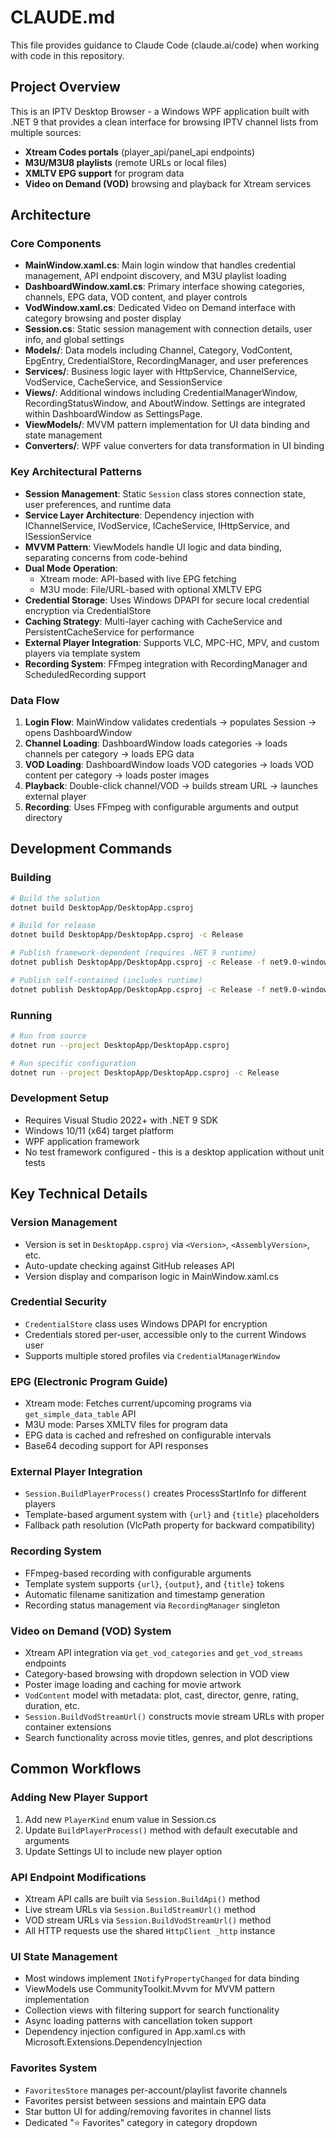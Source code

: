 # CLAUDE.md

This file provides guidance to Claude Code (claude.ai/code) when working with code in this repository.

## Project Overview

This is an IPTV Desktop Browser - a Windows WPF application built with .NET 9 that provides a clean interface for browsing IPTV channel lists from multiple sources:

- **Xtream Codes portals** (player_api/panel_api endpoints)
- **M3U/M3U8 playlists** (remote URLs or local files)
- **XMLTV EPG support** for program data
- **Video on Demand (VOD)** browsing and playback for Xtream services

## Architecture

### Core Components

- **MainWindow.xaml.cs**: Main login window that handles credential management, API endpoint discovery, and M3U playlist loading
- **DashboardWindow.xaml.cs**: Primary interface showing categories, channels, EPG data, VOD content, and player controls
- **VodWindow.xaml.cs**: Dedicated Video on Demand interface with category browsing and poster display
- **Session.cs**: Static session management with connection details, user info, and global settings
- **Models/**: Data models including Channel, Category, VodContent, EpgEntry, CredentialStore, RecordingManager, and user preferences
- **Services/**: Business logic layer with HttpService, ChannelService, VodService, CacheService, and SessionService
- **Views/**: Additional windows including CredentialManagerWindow, RecordingStatusWindow, and AboutWindow. Settings are integrated within DashboardWindow as SettingsPage.
- **ViewModels/**: MVVM pattern implementation for UI data binding and state management
- **Converters/**: WPF value converters for data transformation in UI binding

### Key Architectural Patterns

- **Session Management**: Static `Session` class stores connection state, user preferences, and runtime data
- **Service Layer Architecture**: Dependency injection with IChannelService, IVodService, ICacheService, IHttpService, and ISessionService
- **MVVM Pattern**: ViewModels handle UI logic and data binding, separating concerns from code-behind
- **Dual Mode Operation**:
  - Xtream mode: API-based with live EPG fetching
  - M3U mode: File/URL-based with optional XMLTV EPG
- **Credential Storage**: Uses Windows DPAPI for secure local credential encryption via CredentialStore
- **Caching Strategy**: Multi-layer caching with CacheService and PersistentCacheService for performance
- **External Player Integration**: Supports VLC, MPC-HC, MPV, and custom players via template system
- **Recording System**: FFmpeg integration with RecordingManager and ScheduledRecording support

### Data Flow

1. **Login Flow**: MainWindow validates credentials → populates Session → opens DashboardWindow
2. **Channel Loading**: DashboardWindow loads categories → loads channels per category → loads EPG data
3. **VOD Loading**: DashboardWindow loads VOD categories → loads VOD content per category → loads poster images
4. **Playback**: Double-click channel/VOD → builds stream URL → launches external player
5. **Recording**: Uses FFmpeg with configurable arguments and output directory

## Development Commands

### Building
```bash
# Build the solution
dotnet build DesktopApp/DesktopApp.csproj

# Build for release
dotnet build DesktopApp/DesktopApp.csproj -c Release

# Publish framework-dependent (requires .NET 9 runtime)
dotnet publish DesktopApp/DesktopApp.csproj -c Release -f net9.0-windows -r win-x64 --self-contained false /p:PublishSingleFile=true -o publish/win-x64-fdd

# Publish self-contained (includes runtime)
dotnet publish DesktopApp/DesktopApp.csproj -c Release -f net9.0-windows -r win-x64 --self-contained true /p:PublishSingleFile=true -o publish/win-x64-sc
```

### Running
```bash
# Run from source
dotnet run --project DesktopApp/DesktopApp.csproj

# Run specific configuration
dotnet run --project DesktopApp/DesktopApp.csproj -c Release
```

### Development Setup
- Requires Visual Studio 2022+ with .NET 9 SDK
- Windows 10/11 (x64) target platform
- WPF application framework
- No test framework configured - this is a desktop application without unit tests

## Key Technical Details

### Version Management
- Version is set in `DesktopApp.csproj` via `<Version>`, `<AssemblyVersion>`, etc.
- Auto-update checking against GitHub releases API
- Version display and comparison logic in MainWindow.xaml.cs

### Credential Security
- `CredentialStore` class uses Windows DPAPI for encryption
- Credentials stored per-user, accessible only to the current Windows user
- Supports multiple stored profiles via `CredentialManagerWindow`

### EPG (Electronic Program Guide)
- Xtream mode: Fetches current/upcoming programs via `get_simple_data_table` API
- M3U mode: Parses XMLTV files for program data
- EPG data is cached and refreshed on configurable intervals
- Base64 decoding support for API responses

### External Player Integration
- `Session.BuildPlayerProcess()` creates ProcessStartInfo for different players
- Template-based argument system with `{url}` and `{title}` placeholders
- Fallback path resolution (VlcPath property for backward compatibility)

### Recording System
- FFmpeg-based recording with configurable arguments
- Template system supports `{url}`, `{output}`, and `{title}` tokens
- Automatic filename sanitization and timestamp generation
- Recording status management via `RecordingManager` singleton

### Video on Demand (VOD) System
- Xtream API integration via `get_vod_categories` and `get_vod_streams` endpoints
- Category-based browsing with dropdown selection in VOD view
- Poster image loading and caching for movie artwork
- `VodContent` model with metadata: plot, cast, director, genre, rating, duration, etc.
- `Session.BuildVodStreamUrl()` constructs movie stream URLs with proper container extensions
- Search functionality across movie titles, genres, and plot descriptions

## Common Workflows

### Adding New Player Support
1. Add new `PlayerKind` enum value in Session.cs
2. Update `BuildPlayerProcess()` method with default executable and arguments
3. Update Settings UI to include new player option

### API Endpoint Modifications
- Xtream API calls are built via `Session.BuildApi()` method
- Live stream URLs via `Session.BuildStreamUrl()` method
- VOD stream URLs via `Session.BuildVodStreamUrl()` method
- All HTTP requests use the shared `HttpClient _http` instance

### UI State Management
- Most windows implement `INotifyPropertyChanged` for data binding
- ViewModels use CommunityToolkit.Mvvm for MVVM pattern implementation
- Collection views with filtering support for search functionality
- Async loading patterns with cancellation token support
- Dependency injection configured in App.xaml.cs with Microsoft.Extensions.DependencyInjection

### Favorites System
- `FavoritesStore` manages per-account/playlist favorite channels
- Favorites persist between sessions and maintain EPG data
- Star button UI for adding/removing favorites in channel lists
- Dedicated "⭐ Favorites" category in category dropdown